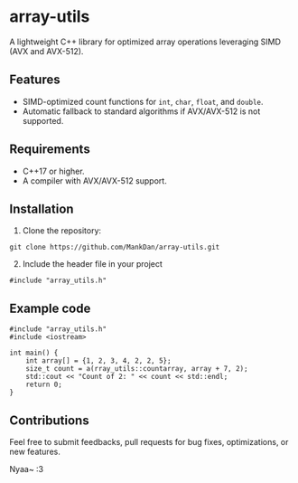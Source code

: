 # array-utils
A lightweight C++ library for optimized array operations leveraging SIMD (AVX and AVX-512).

## Features
- SIMD-optimized count functions for `int`, `char`, `float`, and `double`.
- Automatic fallback to standard algorithms if AVX/AVX-512 is not supported.

## Requirements
- C++17 or higher.
- A compiler with AVX/AVX-512 support.

## Installation
1. Clone the repository:
```
git clone https://github.com/MankDan/array-utils.git
```
2. Include the header file in your project
```
#include "array_utils.h"
```

## Example code
```
#include "array_utils.h"
#include <iostream>

int main() {
    int array[] = {1, 2, 3, 4, 2, 2, 5};
    size_t count = a(rray_utils::countarray, array + 7, 2);
    std::cout << "Count of 2: " << count << std::endl;
    return 0;
}
```

## Contributions
Feel free to submit feedbacks, pull requests for bug fixes, optimizations, or new features. 

Nyaa~ :3
